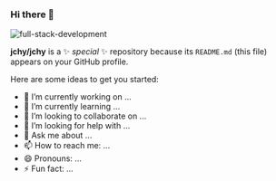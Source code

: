 ### Hi there 👋

![full-stack-development](https://user-images.githubusercontent.com/91217491/150348574-01a09ceb-0a07-4909-b499-0c255882c52c.gif)

**jchy/jchy** is a ✨ _special_ ✨ repository because its `README.md` (this file) appears on your GitHub profile.

Here are some ideas to get you started:

- 🔭 I’m currently working on ...
- 🌱 I’m currently learning ...
- 👯 I’m looking to collaborate on ...
- 🤔 I’m looking for help with ...
- 💬 Ask me about ...
- 📫 How to reach me: ...
- 😄 Pronouns: ...
- ⚡ Fun fact: ...

